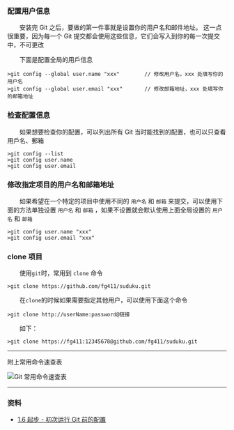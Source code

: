 
### 配置用户信息

　　安装完 Git 之后，要做的第一件事就是设置你的用户名和邮件地址。 这一点很重要，因为每一个 Git 提交都会使用这些信息，它们会写入到你的每一次提交中，不可更改

　　下面是配置全局的用戶信息

```shell
>git config --global user.name "xxx"        // 修改用户名，xxx 处填写你的用户名
>git config --global user.email "xxx"       // 修改邮箱地址，xxx 处填写你的邮箱地址
```

### 检查配置信息

　　如果想要检查你的配置，可以列出所有 Git 当时能找到的配置，也可以只查看用戶名、郵箱

```shell
>git config --list
>git config user.name
>git config user.email
```

### 修改指定项目的用户名和邮箱地址

　　如果希望在一个特定的项目中使用不同的 `用户名` 和 `邮箱` 来提交，可以使用下面的方法单独设置 `用户名` 和 `邮箱` ，如果不设置就会默认使用上面全局设置的 `用户名` 和 `邮箱`

```shell
>git config user.name "xxx"
>git config user.email "xxx"
```

### clone 项目

　　使用`git`时，常用到 `clone` 命令

```shell
>git clone https://github.com/fg411/suduku.git
```

　　在`clone`的时候如果需要指定其他用户，可以使用下面这个命令

```shell
>git clone http://userName:password@链接
```

　　如下：

```shell
>git clone https://fg411:12345678@github.com/fg411/suduku.git
```

------

附上常用命令速查表

![Git 常用命令速查表](../../Demo/img/git_command.jpg)


------
### 资料

- [1.6 起步 - 初次运行 Git 前的配置](https://git-scm.com/book/zh/v2/%E8%B5%B7%E6%AD%A5-%E5%88%9D%E6%AC%A1%E8%BF%90%E8%A1%8C-Git-%E5%89%8D%E7%9A%84%E9%85%8D%E7%BD%AE)
